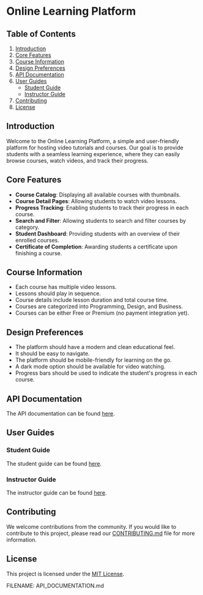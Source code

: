 # Online Learning Platform

## Table of Contents
1. [Introduction](#introduction)
2. [Core Features](#core-features)
3. [Course Information](#course-information)
4. [Design Preferences](#design-preferences)
5. [API Documentation](#api-documentation)
6. [User Guides](#user-guides)
   - [Student Guide](#student-guide)
   - [Instructor Guide](#instructor-guide)
7. [Contributing](#contributing)
8. [License](#license)

## Introduction
Welcome to the Online Learning Platform, a simple and user-friendly platform for hosting video tutorials and courses. Our goal is to provide students with a seamless learning experience, where they can easily browse courses, watch videos, and track their progress.

## Core Features
- **Course Catalog**: Displaying all available courses with thumbnails.
- **Course Detail Pages**: Allowing students to watch video lessons.
- **Progress Tracking**: Enabling students to track their progress in each course.
- **Search and Filter**: Allowing students to search and filter courses by category.
- **Student Dashboard**: Providing students with an overview of their enrolled courses.
- **Certificate of Completion**: Awarding students a certificate upon finishing a course.

## Course Information
- Each course has multiple video lessons.
- Lessons should play in sequence.
- Course details include lesson duration and total course time.
- Courses are categorized into Programming, Design, and Business.
- Courses can be either Free or Premium (no payment integration yet).

## Design Preferences
- The platform should have a modern and clean educational feel.
- It should be easy to navigate.
- The platform should be mobile-friendly for learning on the go.
- A dark mode option should be available for video watching.
- Progress bars should be used to indicate the student's progress in each course.

## API Documentation
The API documentation can be found [here](API_DOCUMENTATION.md).

## User Guides
### Student Guide
The student guide can be found [here](STUDENT_GUIDE.md).

### Instructor Guide
The instructor guide can be found [here](INSTRUCTOR_GUIDE.md).

## Contributing
We welcome contributions from the community. If you would like to contribute to this project, please read our [CONTRIBUTING.md](CONTRIBUTING.md) file for more information.

## License
This project is licensed under the [MIT License](LICENSE).

FILENAME: API_DOCUMENTATION.md